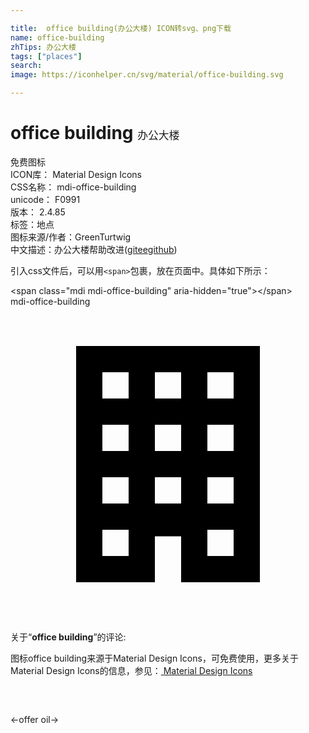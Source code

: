```yaml
---

title:  office building(办公大楼) ICON转svg、png下载
name: office-building
zhTips: 办公大楼
tags: ["places"]
search: 
image: https://iconhelper.cn/svg/material/office-building.svg

---
```


# office building  <small style="font-size: 60%;font-weight: 100">办公大楼</small>


<div class="detail-page">
<p>
<span><span class="badge-success badge">免费图标</span> </span>
<br/>
<span>
ICON库：
<span class="badge-secondary badge">Material Design Icons</span> 
</span>
<br/>
<span>
CSS名称：
<span class="badge-secondary badge">mdi-office-building</span> 
</span>
<br/>
<span>
unicode：
<span class="badge-secondary badge">F0991</span> 
<copy-btn content='F0991' btn-title=""></copy-btn>
<copy-btn :content='String.fromCodePoint(parseInt("F0991", 16))' btn-title="复制U"></copy-btn>
</span>
<br/>
<span>
版本：
<span class="badge-secondary badge">2.4.85</span> 
</span><br/><span>标签：<span class="badge-light badge"><router-link to="/tags/places.html">地点</router-link></span></span>
<br/>
<span>图标来源/作者：<span class="badge-light badge">GreenTurtwig</span></span> 
<br/>
<span class="zh-detail">中文描述：<span class="badge-primary badge">办公大楼</span><span class="help-link"><span>帮助改进</span>(<a href="https://gitee.com/liuwave/icon-helper/edit/master/json/material/office-building.json" target="_blank" rel="noopener noreferrer">gitee</a><a href="https://github.com/liuwave/icon-helper/edit/master/json/material/office-building.json" target="_blank" rel="noopener noreferrer">github</a></span>)</span><br/>
</p>
</div>
<div class="alert alert-dark">
  <i class="mdi mdi-office-building mdi-48px"></i>
  <i class="mdi mdi-office-building mdi-36px"></i>
  <i class="mdi mdi-office-building mdi-24px"></i>
  <i class="mdi mdi-office-building mdi-18px"></i>
</div>
<div>
  <p>引入css文件后，可以用<code>&lt;span&gt;</code>包裹，放在页面中。具体如下所示：    
  </p>
  <div class="alert alert-primary" style="font-size: 14px">
    &lt;span class="mdi mdi-office-building" aria-hidden="true"&gt;&lt;/span&gt;
    <copy-btn content='<span class="mdi mdi-office-building" aria-hidden="true"></span>'></copy-btn>
  </div>
  <div class="alert alert-secondary">
    <i class="mdi mdi-office-building"
    style="font-size: 24px"
    aria-hidden="true"></i> mdi-office-building
    <copy-btn content="mdi-office-building" btn-title="复制图标名称"></copy-btn>
  </div>
</div>
<div id="svg" class="svg-wrap">
<svg xmlns="http://www.w3.org/2000/svg" viewBox="0 0 24 24"><path d="M5,3V21H11V17.5H13V21H19V3H5M7,5H9V7H7V5M11,5H13V7H11V5M15,5H17V7H15V5M7,9H9V11H7V9M11,9H13V11H11V9M15,9H17V11H15V9M7,13H9V15H7V13M11,13H13V15H11V13M15,13H17V15H15V13M7,17H9V19H7V17M15,17H17V19H15V17Z" /></svg>
</div>
<detail full-name='mdi-office-building'></detail>
<div class="icon-detail__container">
<p>关于“<b>office building</b>”的评论:</p>
</div>
<Vssue title="关于“office building”的评论" />    
<div><p>图标office building来源于Material Design Icons，可免费使用，更多关于 Material Design Icons的信息，参见：<a target="_blank" href="https://iconhelper.cn/material.html"> Material Design Icons</a>
</p></div>

<div style="padding:2rem 0 " class="page-nav"><p class="inner"><span class="prev">←<router-link to="/icon/offer.html">offer</router-link></span> <span class="next"><router-link to="/icon/oil.html">oil</router-link>→</span></p></div>

